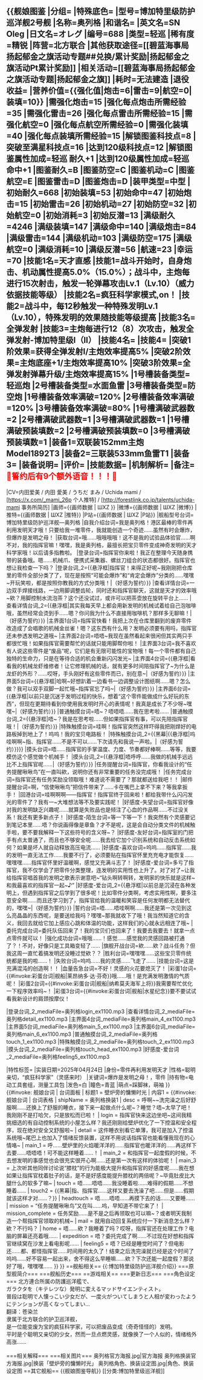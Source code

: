 {{舰娘图鉴
|分组=
|特殊底色=
|型号=博加特里级防护巡洋舰2号舰
|名称=奥列格
|和谐名=
|英文名=SN Oleg
|日文名=オレグ
|编号=688
|类型=轻巡
|稀有度=精锐
|阵营=北方联合
|其他获取途径=[[碧蓝海事局扬起郁金之旗活动专题##兑换/累计奖励|扬起郁金之旗活动Pt累计奖励]]
|相关活动=[[碧蓝海事局扬起郁金之旗活动专题|扬起郁金之旗]]
|耗时=无法建造
|退役收益=<!--无法退役则填无法退役，否则不填-->
|营养价值={{强化值|炮击=6|雷击=9|航空=0|装填=10}}
|需强化炮击=15
|强化每点炮击所需经验=35
|需强化雷击=26
|强化每点雷击所需经验=15
|需强化航空=0
|强化每点航空所需经验=0
|需强化装填=40
|强化每点装填所需经验=15
|解锁图鉴科技点=8
|突破至满星科技点=16
|达到120级科技点=12
|解锁图鉴属性加成=轻巡 耐久+1
|达到120级属性加成=轻巡 命中+1
|图鉴耐久=B
|图鉴防空=C
|图鉴机动=C
|图鉴航空=E
|图鉴雷击=D
|图鉴炮击=D
|装甲类型=中型
|初始耐久=668
|初始装填=53
|初始命中=47
|初始炮击=15
|初始雷击=26
|初始机动=27
|初始防空=32
|初始航空=0
|初始消耗=3
|初始反潜=13
|满级耐久=4246
|满级装填=147
|满级命中=140
|满级炮击=84
|满级雷击=144
|满级机动=103
|满级防空=175
|满级航空=0
|满级消耗=10
|满级反潜=56
|航速=23
|幸运=70
|技能1名=天才直感
|技能1=战斗开始时，自身炮击、机动属性提高5.0%（15.0%）；战斗中，主炮每进行15次射击，触发一轮弹幕攻击Lv.1（Lv.10）（威力依据技能等级）
|技能2名=疯狂科学家模式,on！
|技能2=战斗中，每12秒触发一种特殊发明Lv.1（Lv.10），特殊发明的效果随技能等级提高
|技能3名=全弹发射
|技能3=主炮每进行12（8）次攻击，触发全弹发射-博加特里级I（II）
|技能4名=
|技能4=
|突破1阶效果=获得全弹发射I/主炮效率提高5%
|突破2阶效果=主炮底座+1/主炮效率提高10%
|突破3阶效果=全弹发射弹幕升级/主炮效率提高15%
|1号槽装备类型=轻巡炮
|2号槽装备类型=水面鱼雷
|3号槽装备类型=防空炮
|1号槽装备效率满破=120%
|2号槽装备效率满破=120%
|3号槽装备效率满破=80%
|1号槽满破武器数=2
|2号槽满破武器数=1
|3号槽满破武器数=1
|1号槽满破预装填数=2
|2号槽满破预装填数=0
|3号槽满破预装填数=1
|装备1=双联装152mm主炮Model1892T3
|装备2=三联装533mm鱼雷T1
|装备3=
|装备说明=
|评价=
|技能数据=
|机制解析=
|备注=
<span style="color:red;">💓誓约后有9个额外语音！！！💓</span><br>
----
|CV=内田爱美 / 内田 愛美 / うちだ まみ / Uchida mami / [https://x.com/_mami_26p 个人推特] / [http://forestlink.co.jp/talents/uchida-mami 事务所简历]
|画师={{画师数据 | ШXZ }}
|微博={{画师数据 | ШXZ |微博}}
|推特={{画师数据 | ШXZ |推特}}
|P站={{画师数据 | ШXZ |P站}}
|舰船型号台词=博加特里级防护巡洋舰—奥列格
|自我介绍台词=我是奥列格！港区最棒的零件再利用发明天才哦！只要给我一堆零件，我就能创造一个奇迹……虽然有时会爆炸，但爆炸是发明之母！
|获取台词=哦……哦哦哦哦！这不是我的试验品体验官……啊不对，我的指挥官嘛！嘿嘿，我是奥列格，最擅长把宝贝零件变成神奇发明的天才科学家哦！以后请多指教啦。
|登录台词=指挥官你来啦！我正在整理今天随身携带的装备哦。嗯……机械爪、便携式采集器、螺丝刀组合的状态都很好。指挥官也想让我检查一下吗？
|登录台词_2={{悬浮框|指挥官！来得正好呢~我刚刚把仓库里的零件全部分类了了，现在是按照“可能会爆炸”和“肯定会爆炸”分类的……嘿嘿~开玩笑啦，都是按照你教我的方式分类哦！|（好感为誓约）}}
|查看详情台词=一边双手焊接线路，一边用脚调整齿轮，同时还和指挥官聊天，这就是天才的效率哦~欸？用脚控制水流泡茶？这个还没试过，或许可以把茶壶放在旋转平台上……
|查看详情台词_2={{悬浮框|其实我每天早上都会用新发明的机械试着给自己泡咖啡哦，虽然经常会烫到手……嗯？你问我为什么不直接用咖啡机？那样多无聊嘛！|（好感为誓约）}}
|主界面1台词=指挥官快看！我把上次在仓库里翻到的废弃零件改造成了会唱歌的机械金丝雀！嗯？这东西有什么用？发明必须要有用吗，指挥官还未参透发明之道哦~ 
|主界面2台词=唔唔~我现在虽然看起来很闲但其实两只手都很忙哦！如果指挥官需要帮忙的话就只能用脚帮你啦！
|主界面3台词=我不喜欢有人说这些零件是“废品”呢，它们是有无限可能性的宝物哦！每一个零件都有自己独特的生命力，只是在等待合适的机会重新闪闪发光~
|主界面4台词={{悬浮框|看看我的机械龙虾维修者！让它修理机械的话，就有更多时间陪指挥官了~为什么是龙虾的外形？……哎呀，手头刚好有这些零件而已，别在意~|（好感为誓约）}}
|主界面5台词={{悬浮框|哈啊~好想趴着一边看书一边调整设计图纸啊……嗯？怎么做？我可以双手双脚一起忙哦~指挥官忘了吗~|（好感为誓约）}}
|主界面6台词={{悬浮框|以前只是沉迷于发明过程的快乐，想着“这个零件能做成什么好玩的东西”，但现在更期待看到你使用我发明时开心的表情呢！我真是成长了不少呀~嘿嘿~|（好感为誓约）}}
|普通触摸台词=唔~？唔唔唔……我在思考啦……
|普通触摸台词_2={{悬浮框|唔~？我是在思考啦……但如果指挥官有事，可以先陪指挥官哦！|（好感为誓约）}}
|特殊触摸台词=哇啊！指挥官突然这样吓得我把刚焊好的电路板掉到地上了！呜呜！我的宝贝电路板！
|特殊触摸台词_2={{黑幕|{{悬浮框|呜哇啊啊~指、指挥官……不是不可以……下次请先和我说一声啦。|（好感为誓约）}}}}
|摸头台词=唔……指挥官的手掌温度、力度、节奏都好棒啊……等等，我要模仿这个感觉做个机械手！
|摸头台词_2={{悬浮框|唔呼呼……我做的机械手远远比不上指挥官呢……|（好感为誓约）}}
|任务提醒台词=指挥官，你看我设计的“任务提醒啾啾鸟”在一直叫欸，说明你还有非常重要的任务没完成哦！
|任务完成台词=指挥官还有任务奖励没领取哦！难道说不需要了？那就都送给我吧！！
|邮件提醒台词=啊，“信使啾啾鸟”把信件带来了……卡在嘴巴上拿不下来？等我拿扳手！
|回港台词=哇啊啊啊——指挥官！指挥官终于回来啦！都给我带什么闪闪发光的零件了？我有一~大堆想法等不及要实践呢！
|好感度-失望台词=指挥官好像对我的发明缺乏兴趣呢……就算是失败品也是倾注了心血的作品啊……不过没关系！我还有更多新点子！
|好感度-陌生台词=等一下等一下！我突然有个灵感要记到笔记本里……唔？你说画得像是章鱼？才不是呢，这是会自动分类文件的机械触手啦，要不要我解释一下这些符号的含义呀~？
|好感度-友好台词=指挥室的门把手有点太普通了，而且也不够安全呢……我去给它加个识别系统和自动反击系统如何？如果是坏人就自动释放高压电流……
|好感度-喜欢台词=呜呜……指挥官……我的发明一直无法工作……我要不行了，必须要贴在指挥官怀里充充电才能恢复……嘿嘿嘿……指挥官怀里好温暖啊，感觉又充满斗志了！
|好感度-爱台词=多亏了指挥官，我不仅学会了把零件分类整理，连发明的实用性也上升了。对了对了~让我给指挥官唱首我的发明之歌表示谢意吧~“钻头啊转啊转，发明家的快乐就是这样~和我最喜欢的指挥官一起~♪”
|好感度-爱台词_2={{悬浮框|以前总是沉浸在各种发明上，但遇到指挥官之后学到了很多呢！比如零件分类啊，考虑实用性啊，要多注意安全啊……而且还学习到了，指挥官给我的温暖和笑容是任何发明都无法替代的，嘿嘿~|（好感为誓约）}}
|誓约台词=唔……唔哇啊啊……我还是第一次见到这么亮晶晶的东西呢，是要送给我吗？嘿嘿~那我就收下了哦！我当然知道它的含义，我回去就给它加上感应心跳和体温的功能，这样我们的心就永远相连了哦~
|委托完成台词=委托队伍回来了！我的宝贝们也回来了！我要去我要去！就拿一点点零件就可以！
|强化成功台词=哦哦……！感觉……感觉我的灵感回路被打通了？！不对，好像只是工具箱变轻了……
|旗舰开战台词=欸……欸？战斗任务？但我这周一直忙着搞发明还没睡过觉欸？？
|胜利台词=嘿嘿嘿……这些宝贝零件统统都是我的啦……！
|失败台词=呜呜……我的灵感……飞走了……
|技能台词=这是充满混沌的创造啊！！
|血量告急台词=不好！灵感的火花要熄灭了！
|彩蛋1台词={{#invoke:彩蛋台词|舰船|莱昂纳多·达·芬奇}}哦……哦！是充满发明激情的气质呢！
|彩蛋2台词={{#invoke:彩蛋台词|舰船|纳希莫夫海军上将}}我需要帮忙优化一下程序效率吗~！
|彩蛋3台词={{#invoke:彩蛋台词|舰船|水星纪念}}要不要试试看我新设计的肩颈按摩仪！

|登录台词_2_mediaFile=奥列格login_ex1100.mp3
|查看详情台词_2_mediaFile=奥列格detail_ex1100.mp3
|主界面4台词_mediaFile=奥列格main_4_ex1100.mp3
|主界面5台词_mediaFile=奥列格main_5_ex1100.mp3
|主界面6台词_mediaFile=奥列格main_6_ex1100.mp3
|普通触摸台词_2_mediaFile=奥列格touch_1_ex1100.mp3
|特殊触摸台词_2_mediaFile=奥列格touch_2_ex1100.mp3
|摸头台词_2_mediaFile=奥列格touch_head_ex1100.mp3
|好感度-爱台词_2_mediaFile=奥列格feeling5_ex1100.mp3

|特性标签=
|实装日期=2025年04月24日
|身份=零件再利用发明天才
|性格=聪明亲切，“疯狂科学家”（灵感来时）
|关键词=爆炸是发明之母！，零件
|持有物=电动工具套组，测量工具包
|发色=白
|瞳色=青蓝
|萌点=踩脚袜，萌袖
}}
{{#invoke: 舰娘台词 | 台词面板 
| 标题1 = 壁炉旁的慵懒时光
| 内容1 = {{#invoke: 舰娘台词 | 台词表格
  | shipName = 奥列格换装1
  | desc = 呼啊~~洗完澡之后好舒服啊……还换上了舒服的睡衣，接下来一起做点什么呢~？睡觉？唔~太早了吧！我刚刚不是打哈欠，只是放松而已啦！
  | login = 指挥官快来这边坐吧~这间我精挑细选的有自动控制系统的小屋怎么样？我还刚刚给壁炉优化了一下控温和安全程序，现在绝对安全又舒服啦~
  | detail = 这件睡衣别看它单薄，我可是加入了控温系统哦~尾巴上也加入了情绪反馈装置，这样不用说话指挥官也能看懂我现在的心情咯~
  | main_1 = 呼……壁炉里的火焰暖洋洋的……指挥官也暖洋洋的……再这样下去要……唔唔唔！可不能这样睡着……！
  | main_2 = 和指挥官一起度假的时候，不去想发明的事感觉也会很充实很开心啊……还是第一次有这样的体验呢！
  | main_3 = 上次听其他同伴讨论说“膝枕”的行为能极大提升和指挥官的好感度呢……我在想如果让指挥官枕着肚子的话，是不是好感度能提升膝枕的两倍呢？~毕竟肚皮比大腿什么的软多了嘛~
  | touch = 唔……唔唔……我没睡着啦……难得的假期……不想睡着……
  | touch2 = {{黑幕|指、指挥官……这样又要去洗澡了吧……但是……假期就该这样才对……？}}
  | headtouch = 唔……唔唔……再摸下去的话……又要睡……
  | mission = “任务提醒啾啾鸟”又在叫……呜，早知道不带它来了！
  | mission_complete = 任务奖励……是不是之后再领取也可以嘛~？或者明天我制造一个帮指挥官领取的机械~
  | mail = 就用自动回复系统应付一下新消息怎么样？欸？不行吗？
  | home = 唔……欸？我睡着了吗？哎呀，指挥官还在处理工作？电脑的屏幕还亮着哦……
  | expedition = 唔？委托完成了啊……不过现在好想和指挥官继续窝在沙发上看电影呢……
  | feeling5 = 唔？已经是睡觉时间了？但电影还……都、都怪指挥官……时间用的太久了！结束之后洗完澡就已经是这个时间了呜呜……好不容易一起出来，舍不得这么早睡嘛......欸？下次还能一起度假？那说好了哦，嘿嘿嘿……
  }}
}}
==舰船相关==
{{:博加特里级防护巡洋舰介绍}}
===原型舰简介===
===舰船历史===
==游戏相关==
===更新日志===
===角色设定===
北方連合所属の防護巡洋艦で、<br>
ガラクタを（キテレツな）発明に変えるマッドサイエンティスト。<br>
普段は聡明で人懐っこい少女だが、一度火がついてしまうと人相が変わったようにテンションが高くなってしまい…<br>
翻译：苍染兰<br>
隶属于北方联合的护卫巡洋舰，<br>
是一位能变废为宝的疯狂科学家，可以把废品变成（奇奇怪怪的）发明。<br>
平时是个聪明又亲切的少女，然而一旦点燃灵感，就像换了一个人似的，情绪格外高涨……<br><br>
===相关解释===
===相关图片===
<gallery mode="packed" heights="250px">
奥列格官方海报.jpg|官方海报
奥列格换装官方海报.jpg|换装「壁炉旁的慵懒时光」
奥列格角色、换装设定图.jpg|角色、换装设定图
</gallery>
==其它舰船==
{{舰娘图鉴导航}}
[[分类:博加特里级巡洋舰]]